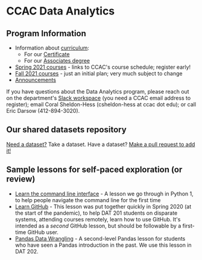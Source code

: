 # CCAC Data Analytics

## Program Information

* Information about [curriculum](curriculum):
	* For our [Certificate](curriculum/cert_curriculum.html)
	* For our [Associates degree](curriculum/as_curriculum.html)
* [Spring 2021 courses](https://selfservice.ccac.edu/Student/Courses/Search?subjects=DAT) - links to CCAC's course schedule; register early!
* [Fall 2021 courses](fa21.html) - just an initial plan; very much subject to change
* [Announcements](announcements.html)

If you have questions about the Data Analytics program, please reach out on the department's [Slack workspace](https://ccac-data-analytics.slack.com) (you need a CCAC email address to register); email Coral Sheldon-Hess (csheldon-hess at ccac dot edu); or call Eric Darsow (412-894-3020).


## Our shared datasets repository

[Need a dataset?](https://github.com/ccac-data-analytics/datasets) Take a dataset. Have a dataset? [Make a pull request to add it!](https://github.com/ccac-data-analytics/datasets)


## Sample lessons for self-paced exploration (or review)

* [Learn the command line interface](https://github.com/ccac-data-analytics/learn-cli) - A lesson we go through in Python 1, to help people navigate the command line for the first time
* [Learn GitHub](https://github.com/ccac-data-analytics/learn_github) - This lesson was put together quickly in Spring 2020 (at the start of the pandemic), to help DAT 201 students on disparate systems, attending courses remotely, learn how to use GitHub. It's intended as a _second_ GitHub lesson, but should be followable by a first-time GitHub user.
* [Pandas Data Wrangling](https://github.com/ccac-data-analytics/pandas_data_wrangling) - A second-level Pandas lesson for students who have seen a Pandas introduction in the past. We use this lesson in DAT 202.